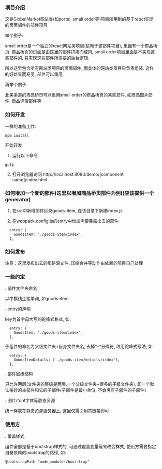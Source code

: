 ### 项目介绍

这是GlobalMarket网站类(如portal, small order等)项目所用到的基于*react*实现的页面部件的部件项目

举个例子:

small order是一个独立的react网站类项目(依赖于该部件项目), 里面有一个商品桥页, 商品桥页的页面是由这里的部件拼凑而成的, small order项目里面是不实现这些部件的, 只实现这些部件所需要的后台逻辑.

所以这里包含所有网站类项目的页面部件, 而具体的网站类项目只负责组装. 这样的好处显而易见, 部件可以重用.

再举个例子:

北美渠道的商品桥页可以重用small order的商品桥页的某些部件, 如商品图片部件, 商品详情部件等


### 如何开发

一样的准备工作:
```
npm install
```

开始开发

1. 运行以下命令
```
gulp
```

2. 打开浏览器访问
http://localhost:8080/demo/[component name]/index.html


### 如何增加一个新的部件(这里以增加商品桥页部件为例)(应该提供一个generator)

1. 在src中新增部件目录goods-item, 在该目录下新建index.js

2. 在webpack.config.js的entry中增加需要暴露出去的部件
```
  entry: {
    GoodsItem: './goods-item/index',
  },
```

### 如何发布

注意：这里发布出去的都是源文件, 压缩合并等动作由依赖的项目自己处理

### 一些约定

. 部件文件夹命名

以中横线连接单词, 如goods-item

. entry的声明

key为首字母大写的驼峰式格式, 如:
```
  entry: {
    GoodsItem: './goods-item/index',
  },
```

子组件的命名为父级文件夹+自身文件夹名, 去掉*-*分隔符, 改用驼峰式写法, 如
```
  entry: {
    GoodsItemDetails: ['./goods-item/details/index'],
  },
```

. 部件层级结构

只允许两层(文件夹的层级是两层,一个父级文件夹+很多的子级文件夹), 即一个默认拼好的主部件和它的子部件(子部件是最小单位, 不会再有子部件的子部件)

. 图片/font字体等静态资源

统一存放在静态资源服务器上, 这里仅需引用其链接即可

### 使用方

. 覆盖样式

组件全部是基于bootstrap样式的, 可通过覆盖变量等来改变样式, 使用方需要指定自身依赖的bootstrap的路径, 如:

```
@bootstrapPath "node_modules/bootstrap"
```



